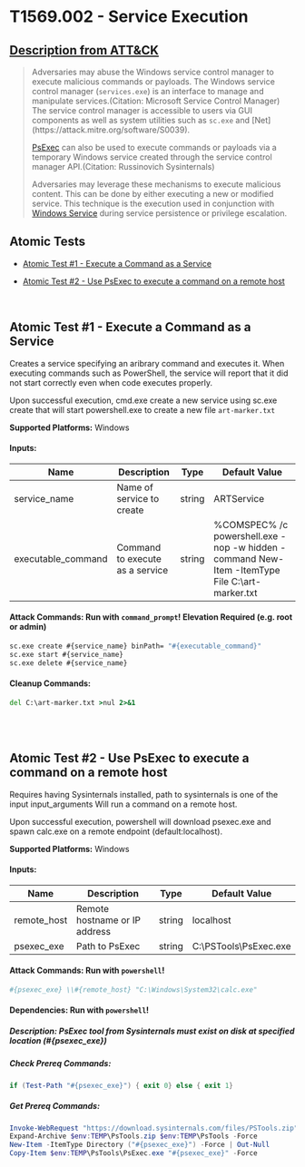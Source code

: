 # T1569.002 - Service Execution
## [Description from ATT&CK](https://attack.mitre.org/wiki/Technique/T1569.002)
<blockquote>Adversaries may abuse the Windows service control manager to execute malicious commands or payloads. The Windows service control manager (<code>services.exe</code>) is an interface to manage and manipulate services.(Citation: Microsoft Service Control Manager) The service control manager is accessible to users via GUI components as well as system utilities such as <code>sc.exe</code> and [Net](https://attack.mitre.org/software/S0039).

[PsExec](https://attack.mitre.org/software/S0029) can also be used to execute commands or payloads via a temporary Windows service created through the service control manager API.(Citation: Russinovich Sysinternals)

Adversaries may leverage these mechanisms to execute malicious content. This can be done by either executing a new or modified service. This technique is the execution used in conjunction with [Windows Service](https://attack.mitre.org/techniques/T1543/003) during service persistence or privilege escalation.</blockquote>

## Atomic Tests

- [Atomic Test #1 - Execute a Command as a Service](#atomic-test-1---execute-a-command-as-a-service)

- [Atomic Test #2 - Use PsExec to execute a command on a remote host](#atomic-test-2---use-psexec-to-execute-a-command-on-a-remote-host)


<br/>

## Atomic Test #1 - Execute a Command as a Service
Creates a service specifying an aribrary command and executes it. When executing commands such as PowerShell, the service will report that it did not start correctly even when code executes properly.

Upon successful execution, cmd.exe create a new service using sc.exe create that will start powershell.exe to create a new file `art-marker.txt`

**Supported Platforms:** Windows




#### Inputs:
| Name | Description | Type | Default Value | 
|------|-------------|------|---------------|
| service_name | Name of service to create | string | ARTService|
| executable_command | Command to execute as a service | string | %COMSPEC% /c powershell.exe -nop -w hidden -command New-Item -ItemType File C:&#92;art-marker.txt|


#### Attack Commands: Run with `command_prompt`!  Elevation Required (e.g. root or admin) 


```cmd
sc.exe create #{service_name} binPath= "#{executable_command}"
sc.exe start #{service_name}
sc.exe delete #{service_name}
```

#### Cleanup Commands:
```cmd
del C:\art-marker.txt >nul 2>&1
```





<br/>
<br/>

## Atomic Test #2 - Use PsExec to execute a command on a remote host
Requires having Sysinternals installed, path to sysinternals is one of the input input_arguments
Will run a command on a remote host.

Upon successful execution, powershell will download psexec.exe and spawn calc.exe on a remote endpoint (default:localhost).

**Supported Platforms:** Windows




#### Inputs:
| Name | Description | Type | Default Value | 
|------|-------------|------|---------------|
| remote_host | Remote hostname or IP address | string | localhost|
| psexec_exe | Path to PsExec | string | C:&#92;PSTools&#92;PsExec.exe|


#### Attack Commands: Run with `powershell`! 


```powershell
#{psexec_exe} \\#{remote_host} "C:\Windows\System32\calc.exe"
```




#### Dependencies:  Run with `powershell`!
##### Description: PsExec tool from Sysinternals must exist on disk at specified location (#{psexec_exe})
##### Check Prereq Commands:
```powershell
if (Test-Path "#{psexec_exe}") { exit 0} else { exit 1} 
```
##### Get Prereq Commands:
```powershell
Invoke-WebRequest "https://download.sysinternals.com/files/PSTools.zip" -OutFile "$env:TEMP\PsTools.zip"
Expand-Archive $env:TEMP\PsTools.zip $env:TEMP\PsTools -Force
New-Item -ItemType Directory ("#{psexec_exe}") -Force | Out-Null
Copy-Item $env:TEMP\PsTools\PsExec.exe "#{psexec_exe}" -Force
```




<br/>
